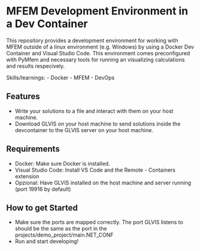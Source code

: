 MFEM Development Environment in a Dev Container
===

This repository provides a development environment for working with MFEM outside of a linux environment (e.g. Windows) by using a Docker Dev Container and Visual Studio Code. This environment comes preconfigured with PyMfem and necessary tools for running an visualizing calculations and results respecively.

Skills/learnings: - Docker - MFEM - DevOps

Features
---

- Write your solutions to a file and interact with them on your host machine.
- Download GLVIS on your host machine to send solutions inside the devcontainer
 to the GLVIS server on your host machine.

Requirements
---

- Docker: Make sure Docker is installed.
- Visual Studio Code: Install VS Code and the Remote - Containers extension
- Opzional: Have GLVIS installed on the host machine and server running (port 19916 by default)

How to get Started
---

- Make sure the ports are mapped correctly. The port GLVIS listens to should be the same
as the port in the projects/demo_project/main.NET_CONF
- Run and start developing!

